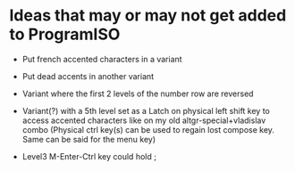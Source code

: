 # Ideas that may or may not get added to ProgramISO

* Put french accented characters in a variant
* Put dead accents in another variant
 
* Variant where the first 2 levels of the number row are reversed
* Variant(?) with a 5th level set as a Latch on physical left shift key to access accented characters like on my old altgr-special+vladislav combo (Physical ctrl key(s) can be used to regain lost compose key. Same can be said for the menu key)
 
* Level3 M-Enter-Ctrl key could hold ;
